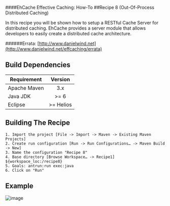 ####EhCache Effective Caching: How-To
##Recipe 8 (Out-Of-Process Distributed Caching)

In this recipe you will be shown how to setup a RESTful Cache Server for distributed caching. EhCache provides a server module that allows developers to easily create a distributed cache architecture. 

######Errata: [http://www.danielwind.net](http://www.danielwind.net/effcaching/errata)


Build Dependencies
-------

| Requirement      |  Version   |
|------------------|:----------:|
|  Apache Maven    |    3.x     |
|  Java JDK        |    >= 6    |
|  Eclipse         | >= Helios  |


Building The Recipe
-------
```
1. Import the project [File -> Import -> Maven -> Existing Maven Projects]
2. Create run configuration [Run -> Run Configurations… -> Maven Build -> New]
3. Name the configuration "Recipe 8"
4. Base directory [Browse Workspace… -> Recipe1] ${workspace_loc:/recipe8}
5. Goals: antrun:run exec:java
6. Click on "Run" 
```

Example
-------
![image](https://raw.github.com/danielwind/resources/master/images/recipe8_eclipse.png) 